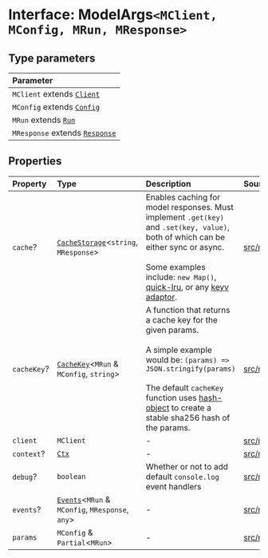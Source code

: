 # Interface: ModelArgs`<MClient, MConfig, MRun, MResponse>`

## Type parameters

| Parameter |
| :------ |
| `MClient` extends [`Client`](../namespaces/Model/namespaces/Base/type-aliases/Client.md) |
| `MConfig` extends [`Config`](../namespaces/Model/namespaces/Base/interfaces/Config.md) |
| `MRun` extends [`Run`](../namespaces/Model/namespaces/Base/interfaces/Run.md) |
| `MResponse` extends [`Response`](../namespaces/Model/namespaces/Base/interfaces/Response.md) |

## Properties

| Property | Type | Description | Source |
| :------ | :------ | :------ | :------ |
| `cache`? | [`CacheStorage`](../type-aliases/CacheStorage.md)\<`string`, `MResponse`\> | Enables caching for model responses. Must implement `.get(key)` and `.set(key, value)`, both of which can be either sync or async.<br /><br />Some examples include: `new Map()`, [quick-lru](https://github.com/sindresorhus/quick-lru), or any [keyv adaptor](https://github.com/jaredwray/keyv). | [src/model/model.ts:29](https://github.com/dexaai/llm-tools/blob/f300435/src/model/model.ts#L29) |
| `cacheKey`? | [`CacheKey`](../type-aliases/CacheKey.md)\<`MRun` & `MConfig`, `string`\> | A function that returns a cache key for the given params.<br /><br />A simple example would be: `(params) => JSON.stringify(params)`<br /><br />The default `cacheKey` function uses [hash-object](https://github.com/sindresorhus/hash-object) to create a stable sha256 hash of the params. | [src/model/model.ts:23](https://github.com/dexaai/llm-tools/blob/f300435/src/model/model.ts#L23) |
| `client` | `MClient` | - | [src/model/model.ts:30](https://github.com/dexaai/llm-tools/blob/f300435/src/model/model.ts#L30) |
| `context`? | [`Ctx`](../namespaces/Model/type-aliases/Ctx.md) | - | [src/model/model.ts:31](https://github.com/dexaai/llm-tools/blob/f300435/src/model/model.ts#L31) |
| `debug`? | `boolean` | Whether or not to add default `console.log` event handlers | [src/model/model.ts:35](https://github.com/dexaai/llm-tools/blob/f300435/src/model/model.ts#L35) |
| `events`? | [`Events`](../namespaces/Model/interfaces/Events.md)\<`MRun` & `MConfig`, `MResponse`, `any`\> | - | [src/model/model.ts:33](https://github.com/dexaai/llm-tools/blob/f300435/src/model/model.ts#L33) |
| `params` | `MConfig` & `Partial`\<`MRun`\> | - | [src/model/model.ts:32](https://github.com/dexaai/llm-tools/blob/f300435/src/model/model.ts#L32) |
